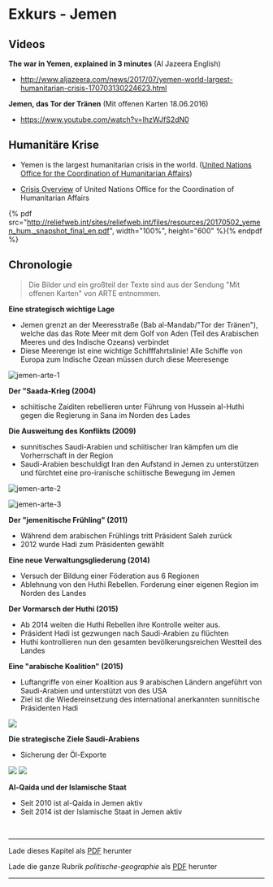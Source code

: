 # Exkurs - Jemen


## Videos

**The war in Yemen, explained in 3 minutes** (Al Jazeera English)
- http://www.aljazeera.com/news/2017/07/yemen-world-largest-humanitarian-crisis-170703130224623.html

**Jemen, das Tor der Tränen** (Mit offenen Karten 18.06.2016)
- https://www.youtube.com/watch?v=IhzWJfS2dN0


## Humanitäre Krise

- Yemen is the largest humanitarian crisis in the world. ([United Nations Office for the Coordination of Humanitarian Affairs](http://www.unocha.org/yemen/high-level-pledging-event))

- [Crisis Overview](http://www.unocha.org/yemen/about-ocha-yemen) of United Nations Office for the Coordination of Humanitarian Affairs

{% pdf src="http://reliefweb.int/sites/reliefweb.int/files/resources/20170502_yemen_hum._snapshot_final_en.pdf", width="100%", height="600" %}{% endpdf %}


## Chronologie

> Die Bilder und ein großteil der Texte sind aus der Sendung "Mit offenen Karten" von ARTE entnommen.

**Eine strategisch wichtige Lage**
- Jemen grenzt an der Meeresstraße (Bab al-Mandab/"Tor der Tränen"), welche das das Rote Meer mit dem Golf von Aden (Teil des Arabischen Meeres und des Indische Ozeans) verbindet
- Diese Meerenge ist eine wichtige Schifffahrtslinie! Alle Schiffe von Europa zum Indische Ozean müssen durch diese Meeresenge

![jemen-arte-1](http://ddc.arte.tv/uploads/program_slideshow/image/2162601.jpg)

**Der "Saada-Krieg (2004)**
- schiitische Zaiditen rebellieren unter Führung von Hussein al-Huthi gegen die Regierung in Sana im Norden des Lades

**Die Ausweitung des Konflikts (2009)**
- sunnitisches Saudi-Arabien und schiitischer Iran kämpfen um die Vorherrschaft in der Region
- Saudi-Arabien beschuldigt Iran den Aufstand in Jemen zu unterstützen und fürchtet eine pro-iranische schiitische Bewegung im Jemen

![jemen-arte-2](http://ddc.arte.tv/uploads/program_slideshow/image/2162602.jpg)

![jemen-arte-3](http://ddc.arte.tv/uploads/program_slideshow/image/2162604.jpg)

**Der "jemenitische Frühling" (2011)**
- Während dem arabischen Frühlings tritt Präsident Saleh zurück
- 2012 wurde Hadi zum Präsidenten gewählt

**Eine neue Verwaltungsgliederung (2014)**
- Versuch der Bildung einer Föderation aus 6 Regionen
- Ablehnung von den Huthi Rebellen. Forderung einer eigenen Region im Norden des Landes

**Der Vormarsch der Huthi (2015)**
- Ab 2014 weiten die Huthi Rebellen ihre Kontrolle weiter aus.
- Präsident Hadi ist gezwungen nach Saudi-Arabien zu flüchten
- Huthi kontrollieren nun den gesamten bevölkerungsreichen Westteil des Landes

**Eine "arabische Koalition" (2015)**
- Luftangriffe von einer Koalition aus 9 arabischen Ländern angeführt von Saudi-Arabien und unterstützt von des USA
- Ziel ist die Wiedereinsetzung des international anerkannten sunnitische Präsidenten Hadi

![](http://ddc.arte.tv/uploads/program_slideshow/image/2162608.jpg)

**Die strategische Ziele Saudi-Arabiens**
- Sicherung der Öl-Exporte

![](http://ddc.arte.tv/uploads/program_slideshow/image/2162609.jpg)
![](http://ddc.arte.tv/uploads/program_slideshow/image/2162611.jpg)

**Al-Qaida und der Islamische Staat**
- Seit 2010 ist al-Qaida in Jemen aktiv
- Seit 2014 ist der Islamische Staat in Jemen aktiv

<br/>

------

Lade dieses Kapitel als [PDF](http://kollektive-geographie-heidelberg.de/politische-geographie/10-exkurs-jemen.pdf) herunter

Lade die ganze Rubrik *politische-geographie* als [PDF](http://kollektive-geographie-heidelberg.de/politische-geographie/politische-geographie.pdf) herunter

------
